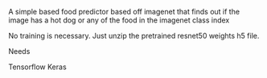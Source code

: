A simple based food predictor based off imagenet that finds out if the image has a hot dog or any of the food in the imagenet class index

No training is necessary. Just unzip the pretrained resnet50 weights h5 file.

Needs 

Tensorflow
Keras

